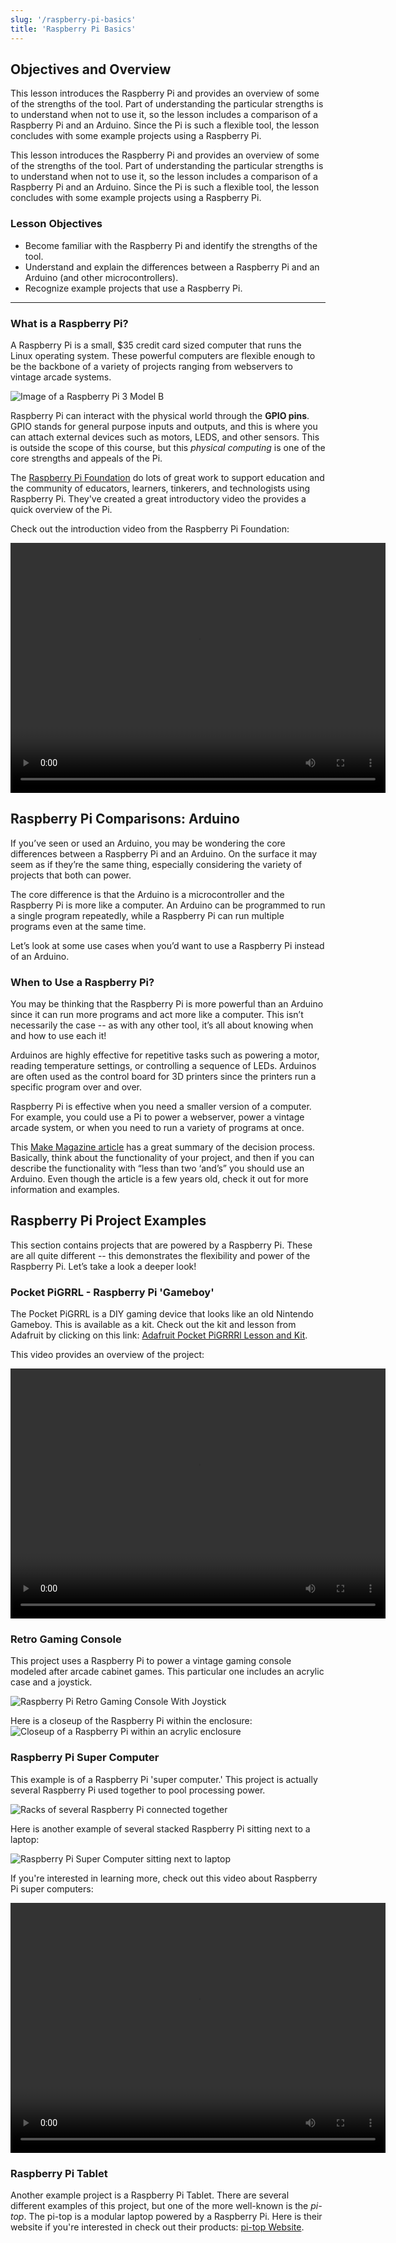 ```yaml
---
slug: '/raspberry-pi-basics'
title: 'Raspberry Pi Basics'
---
```


## Objectives and Overview

This lesson introduces the Raspberry Pi and provides an overview of some of the strengths of the tool. Part of understanding the particular strengths is to understand when not to use it, so the lesson includes a comparison of a Raspberry Pi and an Arduino. Since the Pi is such a flexible tool, the lesson concludes with some example projects using a Raspberry Pi.

This lesson introduces the Raspberry Pi and provides an overview of some of the strengths of the tool. Part of understanding the particular strengths is to understand when not to use it, so the lesson includes a comparison of a Raspberry Pi and an Arduino. Since the Pi is such a flexible tool, the lesson concludes with some example projects using a Raspberry Pi.

### Lesson Objectives

- Become familiar with the Raspberry Pi and identify the strengths of the tool.
- Understand and explain the differences between a Raspberry Pi and an Arduino (and other microcontrollers).
- Recognize example projects that use a Raspberry Pi.

---

### What is a Raspberry Pi?

A Raspberry Pi is a small, \$35 credit card sized computer that runs the Linux operating system. These powerful computers are flexible enough to be the backbone of a variety of projects ranging from webservers to vintage arcade systems.

![Image of a Raspberry Pi 3 Model B](../images/rpi-3-from-site.jpg)

Raspberry Pi can interact with the physical world through the **GPIO pins**. GPIO stands for general purpose inputs and outputs, and this is where you can attach external devices such as motors, LEDS, and other sensors. This is outside the scope of this course, but this *physical computing* is one of the core strengths and appeals of the Pi.

The [Raspberry Pi Foundation](https://www.raspberrypi.org) do lots of great work to support education and the community of educators, learners, tinkerers, and technologists using Raspberry Pi. They've created a great introductory video the provides a quick overview of the Pi.

Check out the introduction video from the Raspberry Pi Foundation:

<video height="400" width="600" controls> 
    <source src="https://s3.amazonaws.com/piportal.digitalharbor.org/videos/what-is-raspberry-pi.mp4?rel=0"> 
</video>
 
## Raspberry Pi Comparisons: Arduino

If you’ve seen or used an Arduino, you may be wondering the core differences between a Raspberry Pi and an Arduino. On the surface it may seem as if they’re the same thing, especially considering the variety of projects that both can power.

The core difference is that the Arduino is a microcontroller and the Raspberry Pi is more like a computer. An Arduino can be programmed to run a single program repeatedly, while a Raspberry Pi can run multiple programs even at the same time.

Let’s look at some use cases when you’d want to use a Raspberry Pi instead of an Arduino.

### When to Use a Raspberry Pi?

You may be thinking that the Raspberry Pi is more powerful than an Arduino since it can run more programs and act more like a computer. This isn’t necessarily the case -- as with any other tool, it’s all about knowing when and how to use each it!

Arduinos are highly effective for repetitive tasks such as powering a motor, reading temperature settings, or controlling a sequence of LEDs. Arduinos are often used as the control board for 3D printers since the printers run a specific program over and over.

Raspberry Pi is effective when you need a smaller version of a computer. For example, you could use a Pi to power a webserver, power a vintage arcade system, or when you need to run a variety of programs at once.

This [Make Magazine article](https://makezine.com/2015/12/04/admittedly-simplistic-guide-raspberry-pi-vs-arduino/) has a great summary of the decision process. Basically, think about the functionality of your project, and then if you can describe the functionality with “less than two ‘and’s” you should use an Arduino. Even though the article is a few years old, check it out for more information and examples.

## Raspberry Pi Project Examples

This section contains projects that are powered by a Raspberry Pi. These are all quite different -- this demonstrates the flexibility and power of the Raspberry Pi. Let’s take a look a deeper look!

### Pocket PiGRRL - Raspberry Pi 'Gameboy'

The Pocket PiGRRL is a DIY gaming device that looks like an old Nintendo Gameboy. This is available as a kit. Check out the kit and lesson from Adafruit by clicking on this link: [Adafruit Pocket PiGRRRl Lesson and Kit](https://learn.adafruit.com/pocket-pigrrl/overview).

This video provides an overview of the project:

<video height="400" width="600" controls> 
    <source src="https://s3.amazonaws.com/piportal.digitalharbor.org/videos/pocket-pi-grrrl.mp4"> 
</video>

### Retro Gaming Console

This project uses a Raspberry Pi to power a vintage gaming console modeled after arcade cabinet games. This particular one includes an acrylic case and a joystick.

![Raspberry Pi Retro Gaming Console With Joystick](../images/rpi-retro-console-1.jpg)

Here is a closeup of the Raspberry Pi within the enclosure:
![Closeup of a Raspberry Pi within an acrylic enclosure](../images/rpi-retro-console-2.jpg)

### Raspberry Pi Super Computer

This example is of a Raspberry Pi 'super computer.' This project is actually several Raspberry Pi used together to pool processing power.

![Racks of several Raspberry Pi connected together](../images/rpi-super-computer-1.jpg)

Here is another example of several stacked Raspberry Pi sitting next to a laptop:

![Raspberry Pi Super Computer sitting next to laptop](../images/rpi-super-computer-2.jpg)

If you're interested in learning more, check out this video about Raspberry Pi super computers:

<video height="400" width="600" controls> 
    <source src="https://www.youtube.com/embed/ubUTTrbEckM"> 
</video>

### Raspberry Pi Tablet

Another example project is a Raspberry Pi Tablet. There are several different examples of this project, but one of the more well-known is the _pi-top_. The pi-top is a modular laptop powered by a Raspberry Pi. Here is their website if you're interested in check out their products: [pi-top Website](https://www.pi-top.com/).
